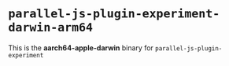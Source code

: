 # `parallel-js-plugin-experiment-darwin-arm64`

This is the **aarch64-apple-darwin** binary for `parallel-js-plugin-experiment`
